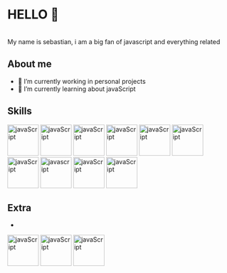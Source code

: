 # HELLO 👋

 <br>
My name is sebastian, i am a big fan of javascript and everything related


## About me

- 🔭 I’m currently working in personal projects
- 🌱 I’m currently learning about javaScript

## Skills

<div>
    <img src="https://upload.wikimedia.org/wikipedia/commons/thumb/9/99/Unofficial_JavaScript_logo_2.svg/1200px-Unofficial_JavaScript_logo_2.svg.png" alt="javaScript" title="javascript" width="70" />
    <img src="https://cdn.worldvectorlogo.com/logos/nodejs-icon.svg" alt="javaScript" title="javascript" width="70" />
      <img src="https://s-softteam.com/wp-content/uploads/2023/07/pngwing.com-6.png" alt="javaScript" title="javascript" width="70" />
    <img src="https://upload.wikimedia.org/wikipedia/commons/thumb/a/a7/React-icon.svg/2300px-React-icon.svg.png" alt="javaScript" title="javascript" width="70" />
    <img src="https://cdn.icon-icons.com/icons2/2415/PNG/512/mongodb_original_logo_icon_146424.png" alt="javaScript" title="javascript" width="70" />
    <img src="https://static-00.iconduck.com/assets.00/typescript-icon-icon-1024x1024-vh3pfez8.png" alt="javaScript" title="javascript" width="70" /> 
    <img src="https://upload.wikimedia.org/wikipedia/commons/thumb/d/d5/Tailwind_CSS_Logo.svg/320px-Tailwind_CSS_Logo.svg.png" alt="javaScript" title="javascript" width="70" />   
    <img src="https://upload.wikimedia.org/wikipedia/commons/thumb/3/38/HTML5_Badge.svg/800px-HTML5_Badge.svg.png" title="javascript" width="70" />   
    <img src="https://upload.wikimedia.org/wikipedia/commons/thumb/6/62/CSS3_logo.svg/800px-CSS3_logo.svg.png" alt="javaScript" title="javascript" width="70" />  
    <img src="https://upload.wikimedia.org/wikipedia/commons/thumb/3/3f/Git_icon.svg/2048px-Git_icon.svg.png" alt="javaScript" title="javascript" width="70" />    
    
</div>

## Extra
-

<div>
    <img src="https://cdn-icons-png.flaticon.com/512/226/226777.png" alt="javaScript" title="javascript" width="70" /> 
    <img src="https://upload.wikimedia.org/wikipedia/commons/thumb/1/1f/Python_logo_01.svg/600px-Python_logo_01.svg.png" alt="javaScript" title="javascript" width="70" /> 
    <img src="https://upload.wikimedia.org/wikipedia/commons/thumb/2/29/Postgresql_elephant.svg/640px-Postgresql_elephant.svg.png" alt="javaScript" title="javascript" width="70" />   
</div>

